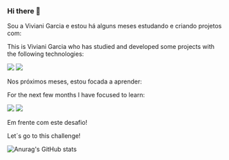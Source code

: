 ### Hi there 👋

<p> Sou a Viviani Garcia e estou há alguns meses estudando e criando projetos com:</p>
<p> This is Viviani Garcia who has studied and developed some projects with the following technologies:</p>

<img src="https://img.shields.io/badge/HTML5-E34F26?style=for-the-badge&logo=html5&logoColor=white"></img>
<img src="https://img.shields.io/badge/CSS3-1572B6?style=for-the-badge&logo=css3&logoColor=white"></img>

<p>Nos próximos meses, estou focada a aprender:</p>
<p>For the next few months I have focused to learn:</p>

<img src="https://img.shields.io/badge/JavaScript-F7DF1E?style=for-the-badge&logo=javascript&logoColor=black"></img>
<img src="https://img.shields.io/badge/React-20232A?style=for-the-badge&logo=react&logoColor=61DAFB"></img>

<p> Em frente com este desafio!</p>
<p> Let´s go to this challenge!</p>

![Anurag's GitHub stats](https://github-readme-stats.vercel.app/api?username=vivianigarcia&theme=radical)




